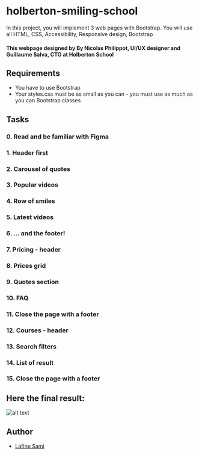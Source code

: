 # holberton-smiling-school

In this project, you will implement 3 web pages with Bootstrap.
You will use all HTML, CSS, Accessibility, Responsive design, Bootstrap

#### This webpage designed by By Nicolas Philippot, UI/UX designer and Guillaume Salva, CTO at Holberton School

## Requirements

* You have to use Bootstrap
* Your styles.css must be as small as you can - you must use as much as you can Bootstrap classes

## Tasks

### 0. Read and be familiar with Figma

### 1. Header first

### 2. Carousel of quotes

### 3. Popular videos

### 4. Row of smiles

### 5. Latest videos

### 6. ... and the footer!

### 7. Pricing - header

### 8. Prices grid

### 9. Quotes section

### 10. FAQ

### 11. Close the page with a footer

### 12. Courses - header

### 13. Search filters

### 14. List of result

### 15. Close the page with a footer


## Here the final result:

![alt text](https://github.com/afinesami)

## Author

* [Lafine Sami](https://github.com/afinesami)
